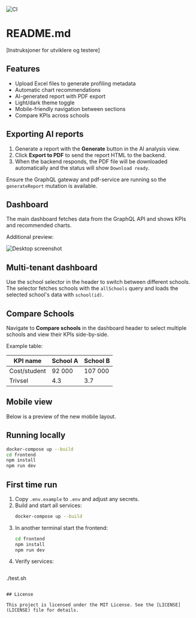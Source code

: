 ![CI](https://github.com/Mosai-Sys/DashInsight/actions/workflows/ci.yml/badge.svg)

# README.md

[Instruksjoner for utviklere og testere]

## Features

- Upload Excel files to generate profiling metadata
- Automatic chart recommendations
- AI-generated report with PDF export
- Light/dark theme toggle
- Mobile-friendly navigation between sections
- Compare KPIs across schools

## Exporting AI reports

1. Generate a report with the **Generate** button in the AI analysis view.
2. Click **Export to PDF** to send the report HTML to the backend.
3. When the backend responds, the PDF file will be downloaded automatically and the status will show `Download ready`.

Ensure the GraphQL gateway and pdf-service are running so the `generateReport` mutation is available.

## Dashboard

The main dashboard fetches data from the GraphQL API and shows KPIs and recommended charts.

Additional preview:

![Desktop screenshot](assets/screenshots/desktop.png)

## Multi-tenant dashboard

Use the school selector in the header to switch between different schools. The selector fetches schools with the `allSchools` query and loads the selected school's data with `school(id)`.

## Compare Schools

Navigate to **Compare schools** in the dashboard header to select multiple schools and view their KPIs side-by-side.

Example table:

| KPI name | School A | School B |
|----------|----------|----------|
| Cost/student | 92 000 | 107 000 |
| Trivsel | 4.3 | 3.7 |

## Mobile view

Below is a preview of the new mobile layout.

## Running locally

```bash
docker-compose up --build
cd frontend
npm install
npm run dev
```


## First time run

1. Copy `.env.example` to `.env` and adjust any secrets.
2. Build and start all services:
   ```bash
   docker-compose up --build
   ```
3. In another terminal start the frontend:
   ```bash
   cd frontend
   npm install
   npm run dev
   ```
4. Verify services:
   ```bash
  ./test.sh
   ```

## License

This project is licensed under the MIT License. See the [LICENSE](LICENSE) file for details.
